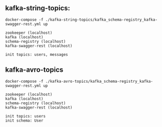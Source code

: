 ## kafka-string-topics:

    docker-compose -f ./kafka-string-topics/kafka_schema-registry_kafka-swagger-rest.yml up

    zookeeper (localhost)
    kafka (localhost)
    schema-registry (localhost)
    kafka-swagger-rest (localhost)
    
    init topics: users, messages 

## kafka-avro-topics

    docker-compose -f ./kafka-avro-topics/kafka_schema-registry_kafka-swagger-rest.yml up
        
    zookeeper (localhost)
    kafka (localhost)
    schema-registry (localhost)
    kafka-swagger-rest (localhost)
    
    init topics: users
    init schema: User
